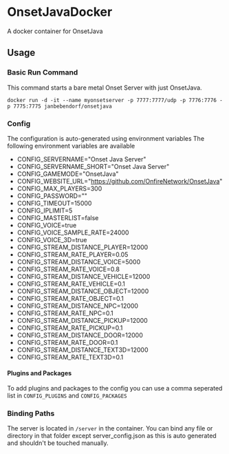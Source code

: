 # OnsetJavaDocker
A docker container for OnsetJava

## Usage

### Basic Run Command
This command starts a bare metal Onset Server with just OnsetJava.
```
docker run -d -it --name myonsetserver -p 7777:7777/udp -p 7776:7776 -p 7775:7775 janbebendorf/onsetjava
```

### Config
The configuration is auto-generated using environment variables
The following environment variables are available

- CONFIG_SERVERNAME="Onset Java Server"
- CONFIG_SERVERNAME_SHORT="Onset Java Server"
- CONFIG_GAMEMODE="OnsetJava"
- CONFIG_WEBSITE_URL="https://github.com/OnfireNetwork/OnsetJava"
- CONFIG_MAX_PLAYERS=300
- CONFIG_PASSWORD=""
- CONFIG_TIMEOUT=15000
- CONFIG_IPLIMIT=5
- CONFIG_MASTERLIST=false
- CONFIG_VOICE=true
- CONFIG_VOICE_SAMPLE_RATE=24000
- CONFIG_VOICE_3D=true
- CONFIG_STREAM_DISTANCE_PLAYER=12000
- CONFIG_STREAM_RATE_PLAYER=0.05
- CONFIG_STREAM_DISTANCE_VOICE=5000
- CONFIG_STREAM_RATE_VOICE=0.8
- CONFIG_STREAM_DISTANCE_VEHICLE=12000
- CONFIG_STREAM_RATE_VEHICLE=0.1
- CONFIG_STREAM_DISTANCE_OBJECT=12000
- CONFIG_STREAM_RATE_OBJECT=0.1
- CONFIG_STREAM_DISTANCE_NPC=12000
- CONFIG_STREAM_RATE_NPC=0.1
- CONFIG_STREAM_DISTANCE_PICKUP=12000
- CONFIG_STREAM_RATE_PICKUP=0.1
- CONFIG_STREAM_DISTANCE_DOOR=12000
- CONFIG_STREAM_RATE_DOOR=0.1
- CONFIG_STREAM_DISTANCE_TEXT3D=12000
- CONFIG_STREAM_RATE_TEXT3D=0.1

#### Plugins and Packages
To add plugins and packages to the config you can use a comma seperated list in `CONFIG_PLUGINS` and `CONFIG_PACKAGES`

### Binding Paths
The server is located in `/server` in the container.
You can bind any file or directory in that folder except server_config.json as this is auto generated and shouldn't be touched manually.
